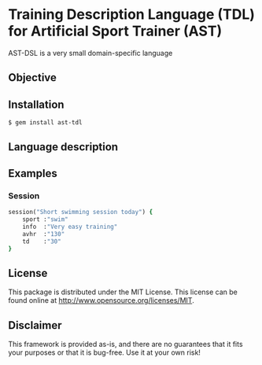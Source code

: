 # Training Description Language (TDL) for Artificial Sport Trainer (AST)

AST-DSL is a very small domain-specific language

## Objective

## Installation

    $ gem install ast-tdl

## Language description

## Examples

### Session

```ruby
session("Short swimming session today") {
	sport :"swim"
	info  :"Very easy training"
    avhr  :"130"
    td    :"30"
}
```
## License

This package is distributed under the MIT License. This license can be found online at <http://www.opensource.org/licenses/MIT>.

## Disclaimer

This framework is provided as-is, and there are no guarantees that it fits your purposes or that it is bug-free. Use it at your own risk!


